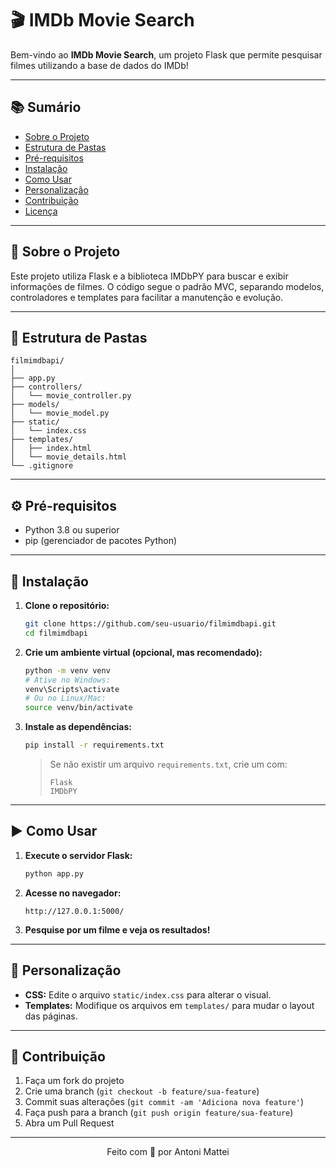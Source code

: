 # 🎬 IMDb Movie Search

Bem-vindo ao **IMDb Movie Search**, um projeto Flask que permite pesquisar filmes utilizando a base de dados do IMDb!

---

## 📚 Sumário

- [Sobre o Projeto](#sobre-o-projeto)
- [Estrutura de Pastas](#estrutura-de-pastas)
- [Pré-requisitos](#pré-requisitos)
- [Instalação](#instalação)
- [Como Usar](#como-usar)
- [Personalização](#personalização)
- [Contribuição](#contribuição)
- [Licença](#licença)

---

## 📝 Sobre o Projeto

Este projeto utiliza Flask e a biblioteca IMDbPY para buscar e exibir informações de filmes. O código segue o padrão MVC, separando modelos, controladores e templates para facilitar a manutenção e evolução.

---

## 📁 Estrutura de Pastas

```
filmimdbapi/
│
├── app.py
├── controllers/
│   └── movie_controller.py
├── models/
│   └── movie_model.py
├── static/
│   └── index.css
├── templates/
│   ├── index.html
│   └── movie_details.html
└── .gitignore
```

---

## ⚙️ Pré-requisitos

- Python 3.8 ou superior
- pip (gerenciador de pacotes Python)

---

## 🚀 Instalação

1. **Clone o repositório:**
   ```bash
   git clone https://github.com/seu-usuario/filmimdbapi.git
   cd filmimdbapi
   ```

2. **Crie um ambiente virtual (opcional, mas recomendado):**
   ```bash
   python -m venv venv
   # Ative no Windows:
   venv\Scripts\activate
   # Ou no Linux/Mac:
   source venv/bin/activate
   ```

3. **Instale as dependências:**
   ```bash
   pip install -r requirements.txt
   ```

   > Se não existir um arquivo `requirements.txt`, crie um com:
   > ```
   > Flask
   > IMDbPY
   > ```

---

## ▶️ Como Usar

1. **Execute o servidor Flask:**
   ```bash
   python app.py
   ```

2. **Acesse no navegador:**
   ```
   http://127.0.0.1:5000/
   ```

3. **Pesquise por um filme e veja os resultados!**

---

## 🎨 Personalização

- **CSS:** Edite o arquivo `static/index.css` para alterar o visual.
- **Templates:** Modifique os arquivos em `templates/` para mudar o layout das páginas.

---

## 🤝 Contribuição

1. Faça um fork do projeto
2. Crie uma branch (`git checkout -b feature/sua-feature`)
3. Commit suas alterações (`git commit -am 'Adiciona nova feature'`)
4. Faça push para a branch (`git push origin feature/sua-feature`)
5. Abra um Pull Request


---

<div align="center">
  Feito com 💛 por Antoni Mattei
</div>